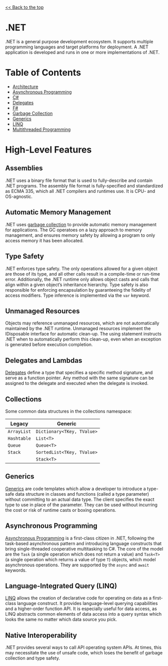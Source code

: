 [<< Back to the top](../readme.md)

# .NET
.NET is a general purpose development ecosystem.  It supports multiple programming languages and target platforms for deployment.  A .NET application is developed and runs in one or more implementations of .NET.

# Table of Contents
- [Architecture](Architecture.md)
- [Asynchronous Programming](Asynchronous-Programming.md)
- [C#](C-Sharp/index.md)
- [Delegates](Delegates.md)
- [F#](F-Sharp/index.md)
- [Garbage Collection](Garbage-Collection.md)
- [Generics](Generics.md)
- [LINQ](Linq.md)
- [Multithreaded Programming](Multithreaded-Programming.md)

# High-Level Features

## Assemblies
.NET uses a binary file format that is used to fully-describe and contain .NET programs.  The assembly file format is fully-specified and standardized as ECMA 335, which all .NET compilers and runtimes use.  It is CPU- and OS-agnostic.  

## Automatic Memory Management
.NET uses [garbage collection](Garbage-Collection.md) to provide automatic memory management for applications.  The GC operatoes on a lazy approach to memory management, and ensures memory safety by allowing a program to only access memory it has been allocated.  

## Type Safety
.NET enforces type safety.  The only operations allowed for a given object are those of its type, and all other calls result in a compile-time or run-time error.  Additionally, the .NET runtime only allows object casts and calls that align within a given object’s inheritance hierarchy.  Type safety is also responsible for enforcing encapsulation by guaranteeing the fidelity of access modifiers.  Type inference is implemented via the `var` keyword.

## Unmanaged Resources
Objects may reference unmanaged resources, which are not automatically maintained by the .NET runtime.  Unmanaged resources implement the IDisposable interface for automatic clean-up.  The using statement instructs .NET when to automatically perform this clean-up, even when an exception is generated before execution completion. 

## Delegates and Lambdas
[Delegates](Delegates.md) define a type that specifies a specific method signature, and serve as a function pointer.  Any method with the same signature can be assigned to the delegate and executed when the delegate is invoked.

## Collections
Some common data structures in the collections namespace:

| Legacy        | Generic | 
| ------------- | ------- |
| `ArrayList`   | `Dictionary<TKey, TValue>` |
| `Hashtable`   | `List<T>` |
| `Queue`       | `Queue<T>` |
| `Stack`       | `SortedList<TKey, TValue>` |
|               | `Stack<T>` |
 
## Generics
[Generics](Generics.md) are code templates which allow a developer to introduce a type-safe data structure in classes and functions (called a type parameter) without committing to an actual data type.  The client specifies the exact type to use in place of the parameter.  They can be used without incurring the cost or risk of runtime casts or boxing operations.

## Asynchronous Programming
[Asynchronous Programming](Asynchronous-Programming.md) is a first-class citizen in .NET, following the task-based asynchronous pattern and introducing language constructs that bring single-threaded cooperative multitasking to C#.  The core of the model are the `Task` (a single operation which does not return a value) and `Task<T>` (a single operation which returns a value of type `T`) objects, which model asynchronous operations. They are supported by the `async` and `await` keywords. 

## Language-Integrated Query (LINQ)
[LINQ](Linq.md) allows the creation of declarative code for operating on data as a first-class language construct.  It provides language-level querying capabilities and a higher-order function API.  It is especially useful for data access, as LINQ abstracts common elements of data access into a query syntax which looks the same no matter which data source you pick.

## Native Interoperability
.NET provides several ways to call API operating system APIs.  At times, this may necessitate the use of unsafe code, which loses the benefit of garbage collection and type safety.  